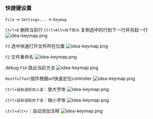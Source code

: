 ### 快捷键设置

`File` -> `Settings...` -> `Keymap`

`Ctrl+D` 删除当前行
`Ctrl+Alt+向下箭头` 复制选中的行到下一行并另起一行
![idea-keymap.png](/images/idea-keymap-1.png)

`F3` 选中快速打开文件所在位置
![idea-keymap.png](/images/idea-keymap-2.png)

`F2` 文件重命名
![idea-keymap.png](/images/idea-keymap-3.png)

debug `F10` 跳出当前方法
![idea-keymap.png](/images/idea-keymap-4.png)

`RestfulTool`插件根据url快速定位controller
![idea-keymap.png](/images/idea-keymap-5.png)

`Ctrl+鼠标滚轮向上滚`：放大字体
![idea-keymap.png](/images/idea-keymap-06.png)

`Ctrl+鼠标滚轮向下滚`：缩小字体
![idea-keymap.png](/images/idea-keymap-07.png)

`ctrl+alt+/`：自动添加注释
![idea-keymap.png](/images/idea-keymap-08.png)